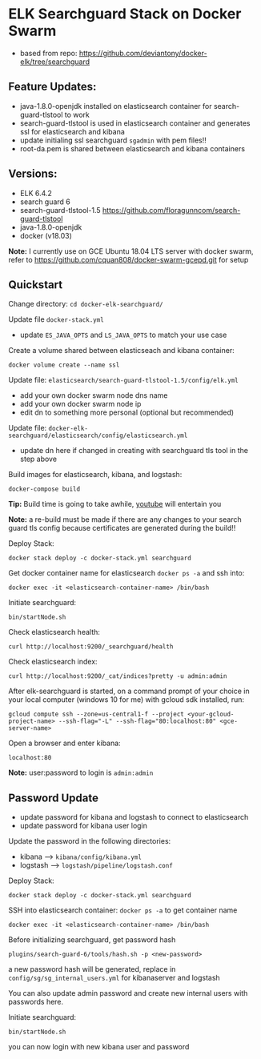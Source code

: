 # ELK Searchguard Stack on Docker Swarm

- based from repo: https://github.com/deviantony/docker-elk/tree/searchguard

## Feature Updates:

- java-1.8.0-openjdk installed on elasticsearch container for search-guard-tlstool to work
- search-guard-tlstool is used in elasticsearch container and generates ssl for elasticsearch and kibana
- update initialing ssl searchguard `sgadmin` with pem files!!
- root-da.pem is shared between elasticsearch and kibana containers

## Versions:

- ELK 6.4.2
- search guard 6
- search-guard-tlstool-1.5 https://github.com/floragunncom/search-guard-tlstool
- java-1.8.0-openjdk
- docker (v18.03)

**Note:** I currently use on GCE Ubuntu 18.04 LTS server with docker swarm, refer to https://github.com/cquan808/docker-swarm-gcepd.git for setup

## Quickstart

Change directory:
`cd docker-elk-searchguard/`

Update file `docker-stack.yml`

- update `ES_JAVA_OPTS` and `LS_JAVA_OPTS` to match your use case

Create a volume shared between elasticseach and kibana container:

`docker volume create --name ssl`

Update file: `elasticsearch/search-guard-tlstool-1.5/config/elk.yml`

- add your own docker swarm node dns name
- add your own docker swarm node ip
- edit dn to something more personal (optional but recommended)

Update file: `docker-elk-searchguard/elasticsearch/config/elasticsearch.yml`

- update dn here if changed in creating with searchguard tls tool in the step above

Build images for elasticsearch, kibana, and logstash:

`docker-compose build`

**Tip:** Build time is going to take awhile, [youtube](https://www.youtube.com/) will entertain you

**Note:** a re-build must be made if there are any changes to your search guard tls config because certificates are generated during the build!!

Deploy Stack:

`docker stack deploy -c docker-stack.yml searchguard`

Get docker container name for elasticsearch `docker ps -a` and ssh into:

`docker exec -it <elasticsearch-container-name> /bin/bash`

Initiate searchguard:

`bin/startNode.sh`

Check elasticsearch health:

`curl http://localhost:9200/_searchguard/health`

Check elasticsearch index:

`curl http://localhost:9200/_cat/indices?pretty -u admin:admin`

After elk-searchguard is started, on a command prompt of your choice in your local computer (windows 10 for me) with gcloud sdk installed, run:

`gcloud compute ssh --zone=us-central1-f --project <your-gcloud-project-name> --ssh-flag="-L" --ssh-flag="80:localhost:80" <gce-server-name>`

Open a browser and enter kibana:

`localhost:80`

**Note:** user:password to login is `admin:admin`

## Password Update

- update password for kibana and logstash to connect to elasticsearch
- update password for kibana user login

Update the password in the following directories:

- kibana --> `kibana/config/kibana.yml`
- logstash --> `logstash/pipeline/logstash.conf`

Deploy Stack:

`docker stack deploy -c docker-stack.yml searchguard`

SSH into elasticsearch container: `docker ps -a` to get container name

`docker exec -it <elasticsearch-container-name> /bin/bash`

Before initializing searchguard, get password hash

`plugins/search-guard-6/tools/hash.sh -p <new-password>`

a new password hash will be generated, replace in `config/sg/sg_internal_users.yml` for kibanaserver and logstash

You can also update admin password and create new internal users with passwords here.

Initiate searchguard:

`bin/startNode.sh`

you can now login with new kibana user and password
